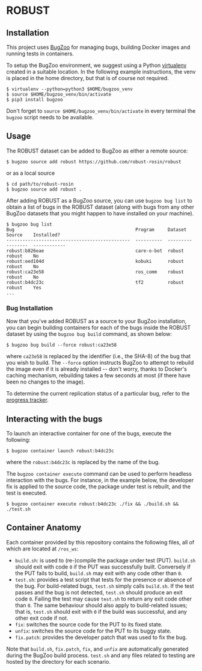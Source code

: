 # ROBUST

## Installation

This project uses [BugZoo](https://github.com/squaresLab/BugZoo) for managing bugs, building Docker images and running tests in containers.

To setup the BugZoo environment, we suggest using a Python [virtualenv](https://virtualenv.pypa.io/en/stable) created in a suitable location. In the following example instructions, the venv is placed in the home directory, but that is of course not required.

```
$ virtualenv --python=python3 $HOME/bugzoo_venv
$ source $HOME/bugzoo_venv/bin/activate
$ pip3 install bugzoo
```

Don't forget to `source $HOME/bugzoo_venv/bin/activate` in every terminal the `bugzoo` script needs to be available.

## Usage

The ROBUST dataset can be added to BugZoo as either a remote source:

```
$ bugzoo source add robust https://github.com/robust-rosin/robust
```

or as a local source

```
$ cd path/to/robust-rosin
$ bugzoo source add robust .
```

After adding ROBUST as a BugZoo source, you can use `bugzoo bug list` to
obtain a list of bugs in the ROBUST dataset (along with bugs from any other
BugZoo datasets that you might happen to have installed on your machine).

```
$ bugzoo bug list
Bug                                             Program     Dataset    Source    Installed?
----------------------------------------------  ----------  ---------  --------  ------------
robust:b826eae                                  care-o-bot  robust     robust    No
robust:eed104d                                  kobuki      robust     robust    No
robust:ca23e58                                  ros_comm    robust     robust    No
robust:b4dc23c                                  tf2         robust     robust    Yes
...
```

### Bug Installation

Now that you've added ROBUST as a source to your BugZoo installation, you can
begin building containers for each of the bugs inside the ROBUST dataset by
using the `bugzoo bug build` command, as shown below:

```
$ bugzoo bug build --force robust:ca23e58
```

where `ca23e58` is replaced by the identifier (i.e., the SHA-8) of the bug that
you wish to build. The `--force` option instructs BugZoo to attempt to rebuild
the image even if it is already installed -- don't worry, thanks to Docker's
caching mechanism, rebuilding takes a few seconds at most (if there have been
no changes to the image).

To determine the current replication status of a particular bug, refer to the
[progress tracker](https://github.com/robust-rosin/robust/blob/master/doc/progress.csv).

## Interacting with the bugs

To launch an interactive container for one of the bugs, execute the following:

```
$ bugzoo container launch robust:b4dc23c
```

where the `robust:b4dc23c` is replaced by the name of the bug.

The `bugzoo container execute` command can be used to perform headless
interaction with the bugs. For instance, in the example below, the developer
fix is applied to the source code, the package under test is rebuilt, and the
test is executed.

```
$ bugzoo container execute robust:b4dc23c ./fix && ./build.sh && ./test.sh
```

## Container Anatomy

Each container provided by this repository contains the following files, all of
which are located at `/ros_ws`:

* `build.sh`: is used to (re-)compile the package under test (PUT).
  `build.sh` should exit with code `0` if the PUT was successfully built.
  Conversely if the PUT fails to build, `build.sh` may exit with any code other
  than `0`.
* `test.sh`: provides a test script that tests for the presence or absence of
  the bug. For build-related bugs, `test.sh` simply calls `build.sh`. If the
  test passes and the bug is not detected, `test.sh` should produce an exit
  code `0`. Failing the test may cause `test.sh` to return any exit code other
  than `0`. The same behaviour should also apply to build-related issues; that
  is, `test.sh` should exit with `0` if the build was successful, and any other
  exit code if not.
* `fix`: switches the source code for the PUT to its fixed state.
* `unfix`: switches the source code for the PUT to its buggy state.
* `fix.patch`: provides the developer patch that was used to fix the bug.

Note that `build.sh`, `fix.patch`, `fix`, and `unfix` are automatically
generated during the BugZoo build process. `test.sh` and any files related to
testing are hosted by the directory for each scenario.
